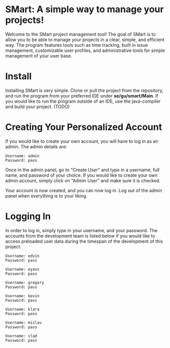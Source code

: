 # SMart: A simple way to manage your projects!

Welcome to the SMart project management tool! The goal of SMart is to allow you to be able to manage your projects in a clear, simple, and efficient way. The program features tools such as time tracking, built in issue management, customizable user profiles, and administrative tools for simple management of your user base.

# Install 

Installing SMart is very simple. Clone or pull the project from the repository, and run the program from your preferred IDE under **se/gu/smart/Main**.   If you would like to run the program outside of an IDE, use the java-compiler and build your project. (TODO)

# Creating Your Personalized Account

If you would like to create your own account, you will have to log in as an admin. The admin details are:
    
    Username: admin
    Password: pass

Once in the admin panel, go to "Create User" and type in a username, full name, and password of your choice. If you would like to create your own admin account, simply click on "Admin User" and make sure it is checked. 

Your account is now created, and you can now log in. Log out of the admin panel when everything is to your liking.

# Logging In

In order to log in, simply type in your username, and your password. The accounts from the development team is listed below if you would like to access preloaded user data during the timespan of the development of this project: 

    Username: edvin
    Password: pass

    Username: eyass
    Password: pass

    Username: gregory
    Password: pass

    Username: kevin
    Password: pass

    Username: klara
    Password: pass

    Username: mislav
    Password: pass

    Username: vlad
    Password: pass
